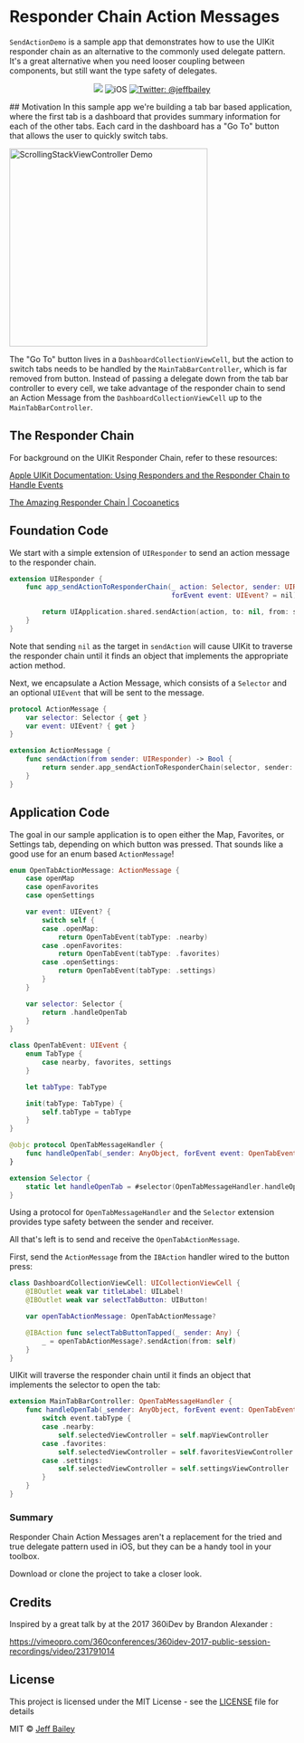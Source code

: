 # Responder Chain Action Messages

```SendActionDemo``` is a sample app that demonstrates how to use the UIKit responder chain as an alternative to the commonly used delegate pattern. It's a great alternative when you need looser coupling between components, but still want the type safety of delegates.
<p align="center">
    <img src="https://img.shields.io/badge/Swift-4.2-orange.svg" />
     <img src="https://img.shields.io/badge/platforms-iOS-brightgreen.svg?style=flat" alt="iOS" />
    <a href="https://twitter.com/johnsundell">
        <img src="https://img.shields.io/badge/twitter-@jeffbailey-blue.svg?style=flat" alt="Twitter: @jeffbailey" />
    </a>
</p>
## Motivation
In this sample app we're building a tab bar based application, where the first tab is a dashboard that provides summary information for each of the other tabs. Each card in the dashboard has a "Go To" button that allows the user to quickly switch tabs.

<p><img src="Images/demo.gif?raw=true" alt="ScrollingStackViewController Demo" width="350"/></p>

The "Go To" button lives in a ```DashboardCollectionViewCell```, but the action to switch tabs needs to be handled by the ```MainTabBarController```, which is far removed from button. Instead of passing a delegate down from the tab bar controller to every cell, we take advantage of the responder chain to send an Action Message from the ```DashboardCollectionViewCell``` up to the ```MainTabBarController```.

## The Responder Chain
For background on the UIKit Responder Chain, refer to these resources:

[Apple UIKit Documentation: Using Responders and the Responder Chain to Handle Events](https://developer.apple.com/documentation/uikit/touches_presses_and_gestures/using_responders_and_the_responder_chain_to_handle_events)

[The Amazing Responder Chain | Cocoanetics](https://www.cocoanetics.com/2012/09/the-amazing-responder-chain/)

## Foundation Code

We start with a simple extension of ```UIResponder``` to send an action message to the responder chain.

```swift
extension UIResponder {
    func app_sendActionToResponderChain(_ action: Selector, sender: UIResponder,
                                        forEvent event: UIEvent? = nil) -> Bool {

        return UIApplication.shared.sendAction(action, to: nil, from: sender, for: event)
    }
}
```

Note that sending ```nil``` as the target in ```sendAction``` will cause UIKit to traverse the responder chain until it finds an object that implements the appropriate action method.

Next, we encapsulate a Action Message, which consists of a ```Selector``` and an optional ```UIEvent``` that will be sent to the message.

```swift
protocol ActionMessage {
    var selector: Selector { get }
    var event: UIEvent? { get }
}

extension ActionMessage {
    func sendAction(from sender: UIResponder) -> Bool {
        return sender.app_sendActionToResponderChain(selector, sender: sender, forEvent: event)
    }
}
```

## Application Code
The goal in our sample application is to open either the Map, Favorites, or Settings tab, depending on which button was pressed. That sounds like a good use for an enum based ```ActionMessage```!

```swift
enum OpenTabActionMessage: ActionMessage {
    case openMap
    case openFavorites
    case openSettings

    var event: UIEvent? {
        switch self {
        case .openMap:
            return OpenTabEvent(tabType: .nearby)
        case .openFavorites:
            return OpenTabEvent(tabType: .favorites)
        case .openSettings:
            return OpenTabEvent(tabType: .settings)
        }
    }

    var selector: Selector {
        return .handleOpenTab
    }
}

class OpenTabEvent: UIEvent {
    enum TabType {
        case nearby, favorites, settings
    }

    let tabType: TabType

    init(tabType: TabType) {
        self.tabType = tabType
    }
}

@objc protocol OpenTabMessageHandler {
    func handleOpenTab(_sender: AnyObject, forEvent event: OpenTabEvent)
}

extension Selector {
    static let handleOpenTab = #selector(OpenTabMessageHandler.handleOpenTab(_sender:forEvent:))
}
```

Using a protocol for ```OpenTabMessageHandler``` and the ```Selector``` extension provides type safety between the sender and receiver.

All that's left is to send and receive the ```OpenTabActionMessage```.

First, send the ```ActionMessage``` from the ```IBAction``` handler wired to the button press:

```swift
class DashboardCollectionViewCell: UICollectionViewCell {
    @IBOutlet weak var titleLabel: UILabel!
    @IBOutlet weak var selectTabButton: UIButton!

    var openTabActionMessage: OpenTabActionMessage?

    @IBAction func selectTabButtonTapped(_ sender: Any) {
        _ = openTabActionMessage?.sendAction(from: self)
    }
}
```

UIKit will traverse the responder chain until it finds an object that implements the selector to open the tab:

```swift
extension MainTabBarController: OpenTabMessageHandler {
    func handleOpenTab(_sender: AnyObject, forEvent event: OpenTabEvent) {
        switch event.tabType {
        case .nearby:
            self.selectedViewController = self.mapViewController
        case .favorites:
            self.selectedViewController = self.favoritesViewController
        case .settings:
            self.selectedViewController = self.settingsViewController
        }
    }
}
```

### Summary

Responder Chain Action Messages aren't a replacement for the tried and true delegate pattern used in iOS, but they can be a handy tool in your toolbox.

Download or clone the project to take a closer look.

## Credits
Inspired by a great talk by at the 2017 360iDev by Brandon Alexander :

https://vimeopro.com/360conferences/360idev-2017-public-session-recordings/video/231791014

## License
This project is licensed under the MIT License - see the [LICENSE](LICENSE) file for details

MIT © [Jeff Bailey]()
